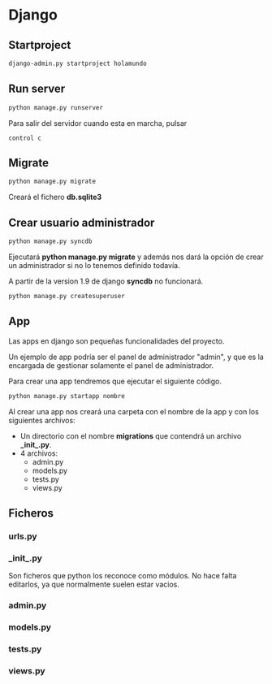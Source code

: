 # Django


## Startproject
```bash
django-admin.py startproject holamundo
```

## Run server
```bash
python manage.py runserver
```
Para salir del servidor cuando esta en marcha, pulsar

```bas
control c
```

## Migrate
```bash
python manage.py migrate
```

Creará el fichero **db.sqlite3**


## Crear usuario administrador

```bash
python manage.py syncdb
```

Ejecutará **python manage.py migrate** y además nos dará la opción de crear un administrador si no lo tenemos definido todavía.

A partir de la version 1.9 de django **syncdb** no funcionará.

```bash
python manage.py createsuperuser
```

## App

Las apps en django son pequeñas funcionalidades del proyecto.

Un ejemplo de app podría ser el panel de administrador "admin", y que es la encargada de gestionar solamente el panel de administrador.

Para crear una app tendremos que ejecutar el siguiente código.

```bash
python manage.py startapp nombre
```
Al crear una app nos creará una carpeta con el nombre de la app y con los siguientes archivos:

- Un directorio con el nombre **migrations** que contendrá un archivo **\_init_.py**.
- 4 archivos: 
    - admin.py
    - models.py
    - tests.py
    - views.py

## Ficheros

### urls.py

### \_init_.py
Son ficheros que python los reconoce como módulos. No hace falta editarlos, ya que normalmente suelen estar vacios.

### admin.py

### models.py

### tests.py

### views.py

